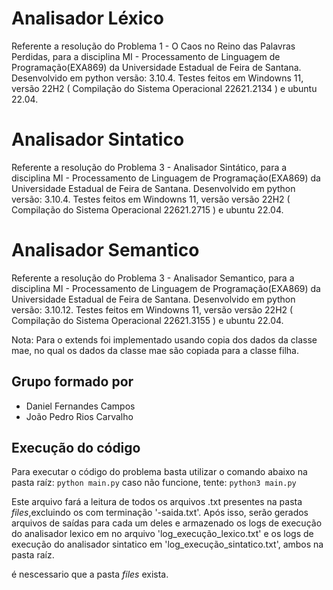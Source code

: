 # Analisador Léxico
Referente a resolução do Problema 1 - O Caos no Reino das Palavras Perdidas, para a disciplina MI - Processamento de Linguagem de Programação(EXA869) da Universidade Estadual de Feira de Santana. Desenvolvido em python versão: 3.10.4. Testes feitos em Windowns 11, versão 22H2 ( Compilação do Sistema Operacional 22621.2134 ) e ubuntu 22.04.

# Analisador Sintatico
Referente a resolução do Problema 3 - Analisador Sintático, para a disciplina MI - Processamento de Linguagem de Programação(EXA869) da Universidade Estadual de Feira de Santana. Desenvolvido em python versão: 3.10.4. Testes feitos em Windowns 11, versão versão 22H2 ( Compilação do Sistema Operacional 22621.2715 ) e ubuntu 22.04.

# Analisador Semantico

Referente a resolução do Problema 3 - Analisador Semantico, para a disciplina MI - Processamento de Linguagem de Programação(EXA869) da Universidade Estadual de Feira de Santana. Desenvolvido em python versão: 3.10.12. Testes feitos em Windowns 11, versão versão 22H2 ( Compilação do Sistema Operacional 22621.3155 ) e ubuntu 22.04.

Nota: Para o extends foi implementado usando copia dos dados da classe mae, no qual os dados da classe mae são copiada para a classe filha.

## Grupo formado por
- Daniel Fernandes Campos
- João Pedro Rios Carvalho

## Execução do código
Para executar o código do problema basta utilizar o comando abaixo na pasta raíz:
`python main.py`
caso não funcione, tente:
`python3 main.py`

Este arquivo fará a leitura de todos os arquivos .txt presentes na pasta *files*,excluindo os com terminação '-saida.txt'. Após isso, serão gerados arquivos de saídas para cada um deles e armazenado os logs de execução do analisador lexico em no arquivo 'log_execução_lexico.txt' e os logs de execução do analisador sintatico em 'log_execução_sintatico.txt', ambos na pasta raíz.

é nescessario que a pasta *files* exista.